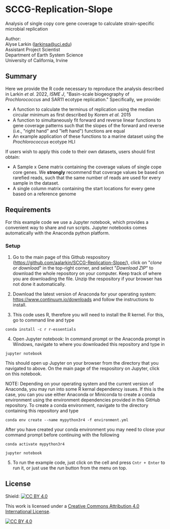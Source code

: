# SCCG-Replication-Slope
Analysis of single copy core gene coverage to calculate strain-specific microbial replication

Author: <br />
Alyse Larkin (larkinsa@uci.edu) <br />
Assistant Project Scientist <br />
Department of Earth System Science <br />
University of California, Irvine 

## Summary
Here we provide the R code necessary to reproduce the analysis described in Larkin *et al.* 2022, *ISME J*, "Basin-scale biogeography of *Prochlorococcus* and SAR11 ecotype replication." Specifically, we provide: 
- A function to calculate the terminus of replication using the median circular minimum as first described by Korem *et al.* 2015 
- A function to simultaneously fit forward and reverse linear functions to gene coverage patterns such that the slopes of the forward and reverse (i.e., "right hand" and "left hand") functions are equal 
- An example application of these functions to a marine dataset using the *Prochlorococcus* ecotype HLI 

If users wish to apply this code to their own datasets, users should first obtain: 
- A Sample x Gene matrix containing the coverage values of single cope core genes. We **strongly** recommend that coverage values be based on rarefied reads, such that the same number of reads are used for every sample in the dataset. 
- A single column matrix containing the start locations for every gene based on a reference genome 


## Requirements
For this example code we use a Jupyter notebook, which provides a convenient way to share and run scripts. Jupyter notebooks comes automatically with the Anaconda python platform. 

### Setup
1. Go to the main page of this Github respository (<https://github.com/aalarkin/SCCG-Replication-Slope/>), click on "*clone or download*" in the top-right corner, and select "*Download ZIP*" to download the whole repository on your computer. Keep track of where you are downloading the file. Unzip the respository if your browser has not done it automatically.

2. Download the latest version of Anaconda for your operating system: <https://www.continuum.io/downloads> and follow the instructions to install.

3. This code uses R, therefore you will need to install the R kernel. For this, go to command line and type
```
conda install -c r r-essentials
```

4. Open Jupyter notebook: In command prompt or the Anaconda prompt in Windows, navigate to where you downloaded this repository and type in
```
jupyter notebook
```
This should open up Jupyter on your browser from the directory that you navigated to above. On the main page of the respository on Jupyter, click on this notebook. 

NOTE: Depending on your operating system and the current version of Anaconda, you may run into some R kernal dependency issues. If this is the case, you can you use either Anaconda or Miniconda to create a conda environment using the environment dependencies provided in this GitHub repository. To create a conda environment, navigate to the directory containing this repository and type
```
conda env create --name mypython3r4 -f environment.yml
```
After you have created your conda environment you may need to close your command prompt before continuing with the following
``` 
conda activate mypython3r4

jupyter notebook
```

5. To run the example code, just click on the cell and press `Cntr + Enter` to run it, or just use the *run* button from the menu on top.

## License
Shield: [![CC BY 4.0][cc-by-shield]][cc-by]

This work is licensed under a
[Creative Commons Attribution 4.0 International License][cc-by].

[![CC BY 4.0][cc-by-image]][cc-by]

[cc-by]: http://creativecommons.org/licenses/by/4.0/
[cc-by-image]: https://i.creativecommons.org/l/by/4.0/88x31.png
[cc-by-shield]: https://img.shields.io/badge/License-CC%20BY%204.0-lightgrey.svg
